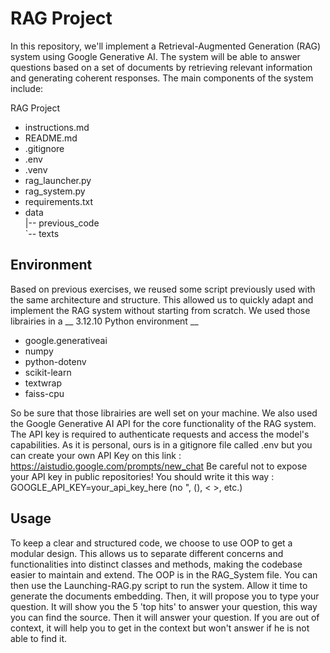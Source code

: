 # RAG Project

In this repository, we'll implement a Retrieval-Augmented Generation (RAG) system using Google Generative AI. The system will be able to answer questions based on a set of documents by retrieving relevant information and generating coherent responses. The main components of the system include:


RAG Project
+ instructions.md  
+ README.md  
+ .gitignore  
+ .env  
+ .venv  
+ rag_launcher.py  
+ rag_system.py  
+ requirements.txt  
+ data  
  |-- previous_code  
  `-- texts  


## Environment

Based on previous exercises, we reused some script previously used with the same architecture and structure. This allowed us to quickly adapt and implement the RAG system without starting from scratch. We used those librairies in a __ 3.12.10 Python environment __

- google.generativeai
- numpy
- python-dotenv
- scikit-learn
- textwrap
- faiss-cpu

So be sure that those librairies are well set on your machine. We also used the Google Generative AI API for the core functionality of the RAG system. The API key is required to authenticate requests and access the model's capabilities. As it is personal, ours is in a gitignore file called .env but you can create your own API Key on this link : https://aistudio.google.com/prompts/new_chat
Be careful not to expose your API key in public repositories! You should write it this way : GOOGLE_API_KEY=your_api_key_here (no ", (), < >, etc.)

## Usage 

To keep a clear and structured code, we choose to use OOP to get a modular design. This allows us to separate different concerns and functionalities into distinct classes and methods, making the codebase easier to maintain and extend. The OOP is in the RAG_System file. You can then use the Launching-RAG.py script to run the system. 
Allow it time to generate the documents embedding. Then, it will propose you to type your question. It will show you the 5 'top hits' to answer your question, this way you can find the source. Then it will answer your question. If you are out of context, it will help you to get in the context but won't answer if he is not able to find it. 




